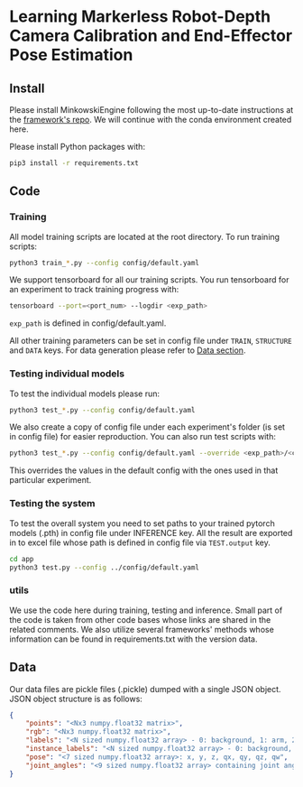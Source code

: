 # Learning Markerless Robot-Depth Camera Calibration and End-Effector Pose Estimation

## Install
Please install MinkowskiEngine following the most up-to-date instructions at the [framework's repo](https://github.com/NVIDIA/MinkowskiEngine#Installation). We will continue with the conda environment created here.

Please install Python packages with:
```bash
pip3 install -r requirements.txt
```

## Code
### Training
All model training scripts are located at the root directory. To run training scripts:
```sh
python3 train_*.py --config config/default.yaml
```

We support tensorboard for all our training scripts. You run tensorboard for an experiment to track training progress with:
```sh
tensorboard --port=<port_num> --logdir <exp_path>
```
`exp_path` is defined in config/default.yaml.

All other training parameters can be set in config file under `TRAIN`, `STRUCTURE` and `DATA` keys. For data generation please refer to [Data section](#data).

### Testing individual models
To test the individual models please run:
```sh
python3 test_*.py --config config/default.yaml
```
We also create a copy of config file under each experiment's folder (is set in config file) for easier reproduction. You can also run test scripts with:
```sh
python3 test_*.py --config config/default.yaml --override <exp_path>/<config_file>
```
This overrides the values in the default config with the ones used in that particular experiment.

### Testing the system
To test the overall system you need to set paths to your trained pytorch models (.pth) in config file under INFERENCE key. All the result are exported in to excel file whose path is defined in config file via `TEST.output` key.
```sh
cd app
python3 test.py --config ../config/default.yaml
```

### utils
We use the code here during training, testing and inference. Small part of the code is taken from other code bases whose links are shared in the related comments. We also utilize several frameworks' methods whose information can be found in requirements.txt with the version data.

## Data
Our data files are pickle files (<filename>.pickle) dumped with a single JSON object. JSON object structure is as follows:
```JSON
{
    "points": "<Nx3 numpy.float32 matrix>",
    "rgb": "<Nx3 numpy.float32 matrix>",
    "labels": "<N sized numpy.float32 array> - 0: background, 1: arm, 2: end-effector",
    "instance_labels": "<N sized numpy.float32 array> - 0: background, 1: arm, 2: end-effector",
    "pose": "<7 sized numpy.float32 array>: x, y, z, qx, qy, qz, qw",
    "joint_angles": "<9 sized numpy.float32 array> containing joint angles"
}
```
